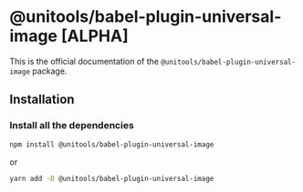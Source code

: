 # @unitools/babel-plugin-universal-image [ALPHA]

This is the official documentation of the `@unitools/babel-plugin-universal-image` package.

## Installation

### Install all the dependencies

```bash
npm install @unitools/babel-plugin-universal-image
```

or

```bash
yarn add -D @unitools/babel-plugin-universal-image
```
